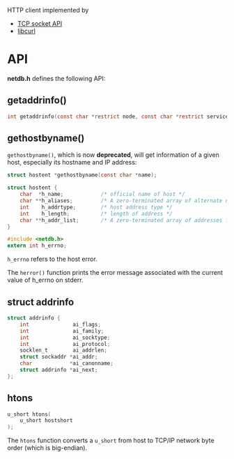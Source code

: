 HTTP client implemented by

* [TCP socket API](TCP%20socket)
* [libcurl](libcurl)

# API

**netdb.h** defines the following API:

## getaddrinfo()

```c
int getaddrinfo(const char *restrict node, const char *restrict service, const struct addrinfo *restrict hints, struct addrinfo **restrict res);
```

## gethostbyname()

``gethostbyname()``, which is now **deprecated**, will get information of a given host, especially its hostname and IP address:
 
```c
struct hostent *gethostbyname(const char *name);
```

```c
struct hostent {
    char  *h_name;            /* official name of host */
    char **h_aliases;         /* A zero-terminated array of alternate names for the host */
    int    h_addrtype;        /* host address type */
    int    h_length;          /* length of address */
    char **h_addr_list;       /* A zero-terminated array of addresses from name server*/
}
```

```c
#include <netdb.h>
extern int h_errno;
```

``h_errno`` refers to the host error.

The ``herror()`` function prints the error message associated with the current value of h_errno on stderr.
## struct addrinfo 
```c
struct addrinfo {
    int              ai_flags;
    int              ai_family;
    int              ai_socktype;
    int              ai_protocol;
    socklen_t        ai_addrlen;
    struct sockaddr *ai_addr;
    char            *ai_canonname;
    struct addrinfo *ai_next;
};
```

## htons

```c
u_short htons(
	u_short hostshort
);
```

The ``htons`` function converts a ``u_short`` from host to TCP/IP network byte order (which is big-endian).
